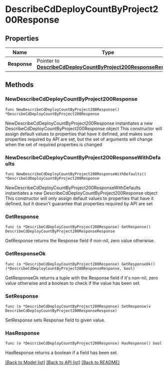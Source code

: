# DescribeCdDeployCountByProject200Response

## Properties

Name | Type | Description | Notes
------------ | ------------- | ------------- | -------------
**Response** | Pointer to [**DescribeCdDeployCountByProject200ResponseResponse**](DescribeCdDeployCountByProject200ResponseResponse.md) |  | [optional] 

## Methods

### NewDescribeCdDeployCountByProject200Response

`func NewDescribeCdDeployCountByProject200Response() *DescribeCdDeployCountByProject200Response`

NewDescribeCdDeployCountByProject200Response instantiates a new DescribeCdDeployCountByProject200Response object
This constructor will assign default values to properties that have it defined,
and makes sure properties required by API are set, but the set of arguments
will change when the set of required properties is changed

### NewDescribeCdDeployCountByProject200ResponseWithDefaults

`func NewDescribeCdDeployCountByProject200ResponseWithDefaults() *DescribeCdDeployCountByProject200Response`

NewDescribeCdDeployCountByProject200ResponseWithDefaults instantiates a new DescribeCdDeployCountByProject200Response object
This constructor will only assign default values to properties that have it defined,
but it doesn't guarantee that properties required by API are set

### GetResponse

`func (o *DescribeCdDeployCountByProject200Response) GetResponse() DescribeCdDeployCountByProject200ResponseResponse`

GetResponse returns the Response field if non-nil, zero value otherwise.

### GetResponseOk

`func (o *DescribeCdDeployCountByProject200Response) GetResponseOk() (*DescribeCdDeployCountByProject200ResponseResponse, bool)`

GetResponseOk returns a tuple with the Response field if it's non-nil, zero value otherwise
and a boolean to check if the value has been set.

### SetResponse

`func (o *DescribeCdDeployCountByProject200Response) SetResponse(v DescribeCdDeployCountByProject200ResponseResponse)`

SetResponse sets Response field to given value.

### HasResponse

`func (o *DescribeCdDeployCountByProject200Response) HasResponse() bool`

HasResponse returns a boolean if a field has been set.


[[Back to Model list]](../README.md#documentation-for-models) [[Back to API list]](../README.md#documentation-for-api-endpoints) [[Back to README]](../README.md)


